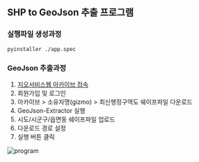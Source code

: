## SHP to GeoJson 추출 프로그램

### 실행파일 생성과정

```shell
pyinstaller ./app.spec
```

### GeoJson 추출과정

1. [지오서비스웹 아카이브 접속](https://www.geoservice.co.kr/)
2. 회원가입 및 로그인
3. 아카이브 > 소유자명(gizmo) > 최신행정구역도 쉐이프파일 다운로드
4. GeoJson-Extractor 실행
5. 시도/시군구/읍면동 쉐이프파일 업로드
6. 다운로드 경로 설정
7. 실행 버튼 클릭

![program](https://github.com/abdc06/geojson-extractor/assets/113388660/226130b3-1976-47c5-b41e-4775ef0af2e4)
